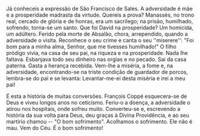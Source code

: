 
Já conheceis a expressão de São Francisco de Sales. A adversidade é mãe e a prosperidade madrasta da virtude. Quereis a prova? Manassés, no trono real, cercado de glória e de honras, era um sacrílego; na prisão, humilhado, sofrendo, torna-se um santo. Que foi David na prosperidade? Um homicida, um adúltero. Ferido pela morte de Absalão, chora, arrependido, quando a adversidade o visita. Reconhece o seu crime e canta o seu ''miserere'': "Foi bom para a minha alma, Senhor, que me tivesses humilhado!" O filho pródigo vivia, na casa de seu pai, na riqueza e na prosperidade. Nada lhe faltava. Esbanjava todo seu dinheiro nas orgias e no pecado. Sai da casa paterna. Gasta a herança recebida. Vem-lhe a miséria, a fome e, na adversidade, encontrando-se na triste condição de guardador de porcos, lembra-se do pai e se levanta: Levantar-me-ei desta miséria e irei a meu pai!

É esta a história de muitas conversões. François Coppé esquecera-se de Deus e viveu longos anos no ceticismo. Feriu-o a doença, a adversidade o atirou nos hospitais, onde sofreu muito. Converteu-se e, escrevendo a história da sua volta para Deus, deu graças à Divina Providência, e ao seu martírio chamou -- "O bom sofrimento". Acolhamos o sofrimento. Ele não é mau. Vem do Céu. É o bom sofrimento!

